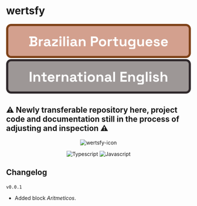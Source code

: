 # wertsfy 

[![PT-BR](./readme_docs/seletor_en-us__pt-br.svg)](./README.md)
[![EN-US](./readme_docs/seletor_en-us__en-us.svg)](./README_enus.md)

## ⚠️ Newly transferable repository here, project code and documentation still in the process of adjusting and inspection ⚠️

<div align="center"> 

  ![wertsfy-icon](https://github.com/user-attachments/assets/ff5bfd34-3bfa-4f0c-a0e9-51abe5c2c7f7)

  ![Typescript](https://img.shields.io/badge/typescript-111111.svg?style=for-the-badge&logo=typescript&logoColor=steelblue)
  ![Javascript](https://img.shields.io/badge/javascript-111111.svg?style=for-the-badge&logo=javascript&logoColor=yellow)

</div>

## Changelog

``v0.0.1``

  - Added block *Aritmeticos*.
